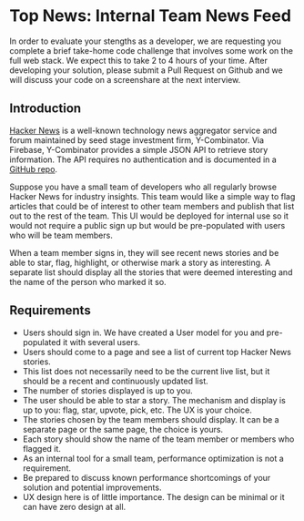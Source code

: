 # Top News: Internal Team News Feed

In order to evaluate your stengths as a developer, we are requesting you complete a brief take-home code challenge that involves some work on the full web stack. We expect this to take 2 to 4 hours of your time. After developing your solution, please submit a Pull Request on Github and we will discuss your code on a screenshare at the next interview.

## Introduction

[Hacker News](https://news.ycombinator.com/) is a well-known technology news aggregator service and forum maintained by seed stage investment firm, Y-Combinator. Via Firebase, Y-Combinator provides a simple JSON API to retrieve story information. The API requires no authentication and is documented in a [GitHub repo](https://github.com/HackerNews/API).

Suppose you have a small team of developers who all regularly browse Hacker News for industry insights. This team would like a simple way to flag articles that could be of interest to other team members and publish that list out to the rest of the team. This UI would be deployed for internal use so it would not require a public sign up but would be pre-populated with users who will be team members.

When a team member signs in, they will see recent news stories and be able to star, flag, highlight, or otherwise mark a story as interesting. A separate list should display all the stories that were deemed interesting and the name of the person who marked it so.

## Requirements

* Users should sign in. We have created a User model for you and pre-populated it with several users.
* Users should come to a page and see a list of current top Hacker News stories.
* This list does not necessarily need to be the current live list, but it should be a recent and continuously updated list.
* The number of stories displayed is up to you.
* The user should be able to star a story. The mechanism and display is up to you: flag, star, upvote, pick, etc. The UX is your choice.
* The stories chosen by the team members should display. It can be a separate page or the same page, the choice is yours.
* Each story should show the name of the team member or members who flagged it.
* As an internal tool for a small team, performance optimization is not a requirement.
* Be prepared to discuss known performance shortcomings of your solution and potential improvements.
* UX design here is of little importance. The design can be minimal or it can have zero design at all.
